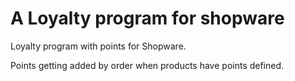 # A Loyalty program for shopware

Loyalty program with points for Shopware.

Points getting added by order when products have points defined.